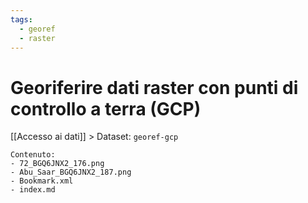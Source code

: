 ```yaml
---
tags:
  - georef
  - raster
---
```


# Georiferire dati raster con punti di controllo a terra (GCP)

[[Accesso ai dati]] > Dataset: `georef-gcp`

```
Contenuto:
- 72_BGQ6JNX2_176.png
- Abu_Saar_BGQ6JNX2_187.png
- Bookmark.xml
- index.md
```